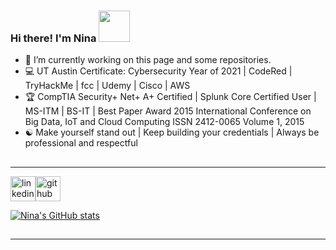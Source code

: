 
### Hi there! I'm Nina <img src="https://pic.funnygifsbox.com/uploads/2021/05/funnygifsbox.com-2021-05-29-07-09-12-44.gif" width="50">

- :satellite:  I’m currently working on this page and some repositories.
- :computer: UT Austin Certificate: Cybersecurity Year of 2021 | CodeRed | TryHackMe | fcc | Udemy | Cisco | AWS
- :trophy: CompTIA Security+ Net+ A+ Certified | Splunk Core Certified User | MS-ITM | BS-IT | Best Paper Award 2015 International Conference on Big Data, IoT and Cloud Computing ISSN 2412-0065 Volume 1, 2015
- :yin_yang: Make yourself stand out | Keep building your credentials | Always be professional and respectful

##
---
 
[<img src='https://upload.wikimedia.org/wikipedia/commons/0/01/LinkedIn_Logo.svg' alt='linkedin' height='40'>](https://www.linkedin.com/in/nina-herbold-8635a2212/)[<img src='https://github.com/Diablo5G/Certification-Prep/blob/main/Splunk%20Certification/Images/Credly-Logo.png' alt='github' height='40'>](https://www.credly.com/users/nina-herbold/badges) 

[![Nina's GitHub stats](https://github-readme-stats.vercel.app/api?username=diablo5g&hide=issues,contribs&count_private=true&show_icons=true&theme=yeblu)](https://github.com/diablo5g/github-readme-stats)  
 
##
---
